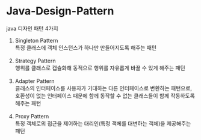 # Java-Design-Pattern
java 디자인 패턴 4가지<br/>
1. Singleton Pattern<br/>
특정 클래스에 객체 인스턴스가 하나만 만들어지도록 해주는 패턴<br/><br/>
2. Strategy Pattern<br/>
행위를 클래스로 캡슐화해 동적으로 행위를 자유롭게 바꿀 수 있게 해주는 패턴<br/><br/>
3. Adapter Pattern<br/>
클래스의 인터페이스를 사용자가 기대하는 다른 인터페이스로 변환하는 패턴으로, 호환성이 없는 인터페이스 때문에 함께 동작할 수 없는 클래스들이 함께 작동하도록 해주는 패턴<br/><br/>
4. Proxy Pattern<br/>
특정 객체로의 접근을 제어하는 대리인(특정 객체를 대변하는 객체)을 제공해주는 패턴

